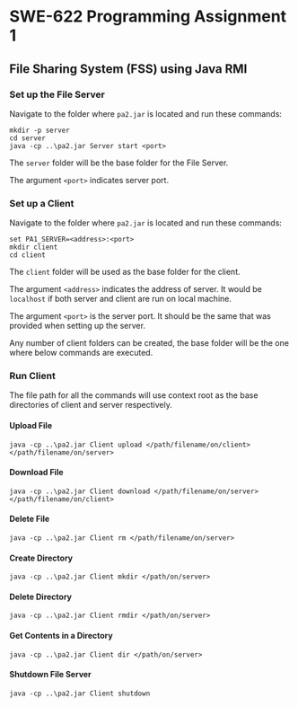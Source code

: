 # SWE-622 Programming Assignment 1
## File Sharing System (FSS) using Java RMI

### Set up the File Server
Navigate to the folder where `pa2.jar` is located and run these commands:
```console
mkdir -p server
cd server
java -cp ..\pa2.jar Server start <port>
```
The `server` folder will be the base folder for the File Server.

The argument `<port>` indicates server port.

### Set up a Client
Navigate to the folder where `pa2.jar` is located and run these commands:
```console
set PA1_SERVER=<address>:<port>
mkdir client
cd client
```
The `client` folder will be used as the base folder for the client.

The argument `<address>` indicates the address of server. It would be `localhost` if both server and client are run on local machine.

The argument `<port>` is the server port. It should be the same that was provided when setting up the server.

Any number of client folders can be created, the base folder will be the one where below commands are executed.

### Run Client
The file path for all the commands will use context root as the base directories of client and server respectively.

#### Upload File
```console
java -cp ..\pa2.jar Client upload </path/filename/on/client> </path/filename/on/server>
```

#### Download File
```console
java -cp ..\pa2.jar Client download </path/filename/on/server> </path/filename/on/client>
```

#### Delete File
```console
java -cp ..\pa2.jar Client rm </path/filename/on/server>
```

#### Create Directory
```console
java -cp ..\pa2.jar Client mkdir </path/on/server>
```

#### Delete Directory
```console
java -cp ..\pa2.jar Client rmdir </path/on/server>
```

#### Get Contents in a Directory
```console
java -cp ..\pa2.jar Client dir </path/on/server>
```

#### Shutdown File Server
```console
java -cp ..\pa2.jar Client shutdown
```
